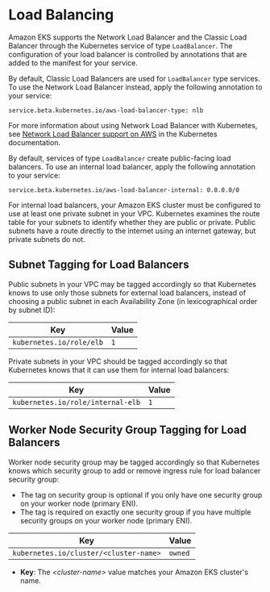 # Load Balancing<a name="load-balancing"></a>

Amazon EKS supports the Network Load Balancer and the Classic Load Balancer through the Kubernetes service of type `LoadBalancer`\. The configuration of your load balancer is controlled by annotations that are added to the manifest for your service\. 

By default, Classic Load Balancers are used for `LoadBalancer` type services\. To use the Network Load Balancer instead, apply the following annotation to your service: 

```
service.beta.kubernetes.io/aws-load-balancer-type: nlb
```

For more information about using Network Load Balancer with Kubernetes, see [Network Load Balancer support on AWS](https://kubernetes.io/docs/concepts/services-networking/service/#aws-nlb-support) in the Kubernetes documentation\.

By default, services of type `LoadBalancer` create public\-facing load balancers\. To use an internal load balancer, apply the following annotation to your service: 

```
service.beta.kubernetes.io/aws-load-balancer-internal: 0.0.0.0/0
```

For internal load balancers, your Amazon EKS cluster must be configured to use at least one private subnet in your VPC\. Kubernetes examines the route table for your subnets to identify whether they are public or private\. Public subnets have a route directly to the internet using an internet gateway, but private subnets do not\. 

## Subnet Tagging for Load Balancers<a name="subnet-tagging-for-load-balancers"></a>

Public subnets in your VPC may be tagged accordingly so that Kubernetes knows to use only those subnets for external load balancers, instead of choosing a public subnet in each Availability Zone \(in lexicographical order by subnet ID\):


| Key | Value | 
| --- | --- | 
|  `kubernetes.io/role/elb`  |  `1`  | 

Private subnets in your VPC should be tagged accordingly so that Kubernetes knows that it can use them for internal load balancers:


| Key | Value | 
| --- | --- | 
|  `kubernetes.io/role/internal-elb`  |  `1`  | 

## Worker Node Security Group Tagging for Load Balancers<a name="worker-node-security-group-tagging-for-load-balancers"></a>

Worker node security group may be tagged accordingly so that Kubernetes knows which security group to add or remove ingress rule for load balancer security group:

+ The tag on security group is optional if you only have one security group on your worker node (primary ENI)\.
+ The tag is required on exactly one security group if you have multiple security groups on your worker node (primary ENI)\.

| Key | Value | 
| --- | --- | 
|  `kubernetes.io/cluster/<cluster-name>`  |  `owned`  | 
+ **Key**: The *<cluster\-name>* value matches your Amazon EKS cluster's name\. 

